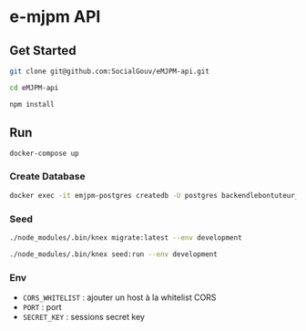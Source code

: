 # e-mjpm API

## Get Started

```sh
git clone git@github.com:SocialGouv/eMJPM-api.git

cd eMJPM-api

npm install
```

## Run

`docker-compose up`

### Create Database

```sh
docker exec -it emjpm-postgres createdb -U postgres backendlebontuteur_db_1
```

### Seed

```sh
./node_modules/.bin/knex migrate:latest --env development

./node_modules/.bin/knex seed:run --env development
```


### Env

 - `CORS_WHITELIST` : ajouter un host à la whitelist CORS
 - `PORT` : port
 - `SECRET_KEY` : sessions secret key